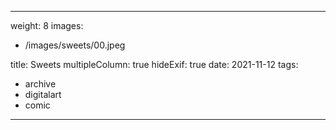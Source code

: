 

---
weight: 8
images:
- /images/sweets/00.jpeg

title: Sweets
multipleColumn: true
hideExif: true
date: 2021-11-12
tags:
- archive
- digitalart
- comic
---

